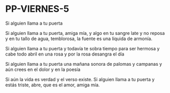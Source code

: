 # PP-VIERNES-5

Si alguien llama a tu puerta

Si alguien llama a tu puerta, amiga mía,
y algo en tu sangre late y no reposa
y en tu tallo de agua, temblorosa,
la fuente es una líquida de armonía.

Si alguien llama a tu puerta y todavía
te sobra tiempo para ser hermosa
y cabe todo abril en una rosa
y por la rosa desangra el día

Si alguien llama a tu puerta una mañana
sonora de palomas y campanas
y aún crees en el dolor y en la poesía

Si aún la vida es verdad y el verso existe.
Si alguien llama a tu puerta y estás triste,
abre, que es el amor, amiga mía.
